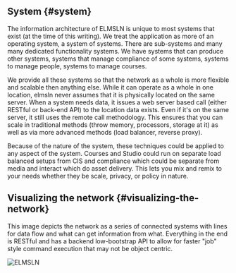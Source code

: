 ## System {#system}

The information architecture of ELMSLN is unique to most systems that exist \(at the time of this writing\). We treat the application as more of an operating system, a system of systems. There are sub-systems and many many dedicated functionality systems. We have systems that can produce other systems, systems that manage compliance of some systems, systems to manage people, systems to manage courses.

We provide all these systems so that the network as a whole is more flexible and scalable then anything else. While it can operate as a whole in one location, elmsln never assumes that it is physically located on the same server. When a system needs data, it issues a web server based call \(either RESTful or back-end API\) to the location data exists. Even if it's on the same server, it still uses the remote call methodology. This ensures that you can scale in traditional methods \(throw memory, processors, storage at it\) as well as via more advanced methods \(load balancer, reverse proxy\).

Because of the nature of the system, these techniques could be applied to any aspect of the system. Courses and Studio could run on separate load balanced setups from CIS and compliance which could be separate from media and interact which do asset delivery. This lets you mix and remix to your needs whether they be scale, privacy, or policy in nature.

## Visualizing the network {#visualizing-the-network}

This image depicts the network as a series of connected systems with lines for data flow and what can get information from what. Everything in the end is RESTful and has a backend low-bootstrap API to allow for faster "job" style command execution that may not be object centric.

![](https://raw.githubusercontent.com/elmsln/elmsln/master/docs/diagrams/ELMSLN-system-connections.jpg "ELMSLN")

